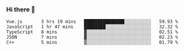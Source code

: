 ### Hi there 👋

<!--
**hjklink/hjklink** is a ✨ _special_ ✨ repository because its `README.md` (this file) appears on your GitHub profile.

Here are some ideas to get you started:

- 🔭 I’m currently working on ...
- 🌱 I’m currently learning ...
- 👯 I’m looking to collaborate on ...
- 🤔 I’m looking for help with ...
- 💬 Ask me about ...
- 📫 How to reach me: ...
- 😄 Pronouns: ...
- ⚡ Fun fact: ...
-->


<!--START_SECTION:waka-->
```text
Vue.js       3 hrs 19 mins   ███████████████░░░░░░░░░░   59.93 % 
JavaScript   1 hr 47 mins    ████████░░░░░░░░░░░░░░░░░   32.32 % 
TypeScript   8 mins          ▓░░░░░░░░░░░░░░░░░░░░░░░░   02.51 % 
JSON         7 mins          ▓░░░░░░░░░░░░░░░░░░░░░░░░   02.23 % 
C++          5 mins          ▒░░░░░░░░░░░░░░░░░░░░░░░░   01.79 % 
```
<!--END_SECTION:waka-->
